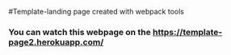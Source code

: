 #Template-landing page created with webpack tools

### You can watch this webpage on the https://template-page2.herokuapp.com/
